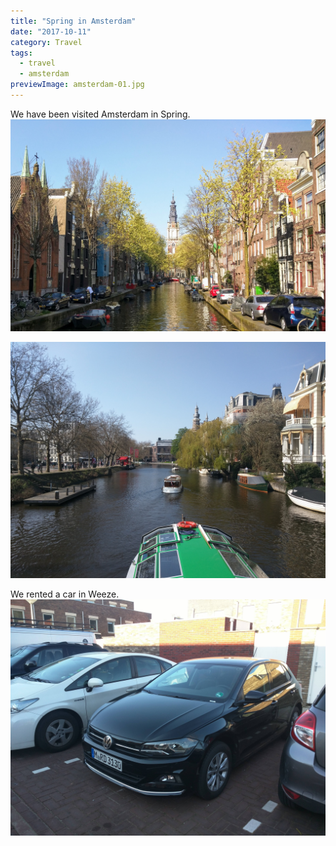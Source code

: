 ```yaml
---
title: "Spring in Amsterdam"
date: "2017-10-11"
category: Travel
tags:
  - travel
  - amsterdam
previewImage: amsterdam-01.jpg
---
```


We have been visited Amsterdam in Spring.
![](amsterdam-01.jpg "Amsterdam canals")

![](amsterdam-02.jpg "Amsterdam canals")

We rented a car in Weeze.
![](polo-01.jpg "VW Polo")
